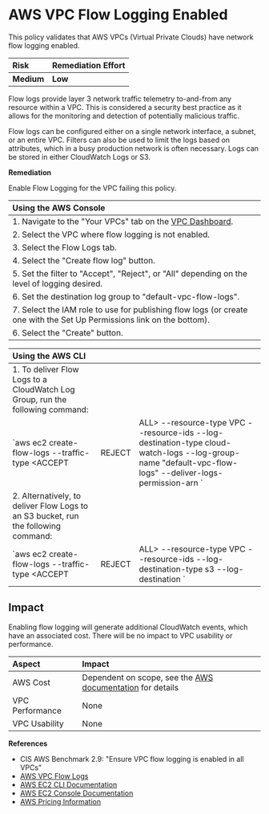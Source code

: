 # AWS VPC Flow Logging Enabled

This policy validates that AWS VPCs \(Virtual Private Clouds\) have network flow logging enabled.

| Risk | Remediation Effort |
| :--- | :--- |
| **Medium** | **Low** |

Flow logs provide layer 3 network traffic telemetry to-and-from any resource within a VPC. This is considered a security best practice as it allows for the monitoring and detection of potentially malicious traffic.

Flow logs can be configured either on a single network interface, a subnet, or an entire VPC. Filters can also be used to limit the logs based on attributes, which in a busy production network is often necessary. Logs can be stored in either CloudWatch Logs or S3.

**Remediation**

Enable Flow Logging for the VPC failing this policy.

| Using the AWS Console |
| :--- |
| 1. Navigate to the "Your VPCs" tab on the [VPC Dashboard](https://console.aws.amazon.com/vpc/home#vpc). |
| 2. Select the VPC where flow logging is not enabled. |
| 3. Select the Flow Logs tab. |
| 4. Select the "Create flow log" button. |
| 5. Set the filter to "Accept", "Reject", or "All" depending on the level of logging desired. |
| 6. Set the destination log group to "default-vpc-flow-logs". |
| 7. Select the IAM role to use for publishing flow logs \(or create one with the Set Up Permissions link on the bottom\). |
| 6. Select the "Create" button. |

| Using the AWS CLI |  |  |
| :--- | :--- | :--- |
| 1. To deliver Flow Logs to a CloudWatch Log Group, run the following command: |  |  |
| \`aws ec2 create-flow-logs --traffic-type &lt;ACCEPT | REJECT | ALL&gt; --resource-type VPC --resource-ids  --log-destination-type cloud-watch-logs --log-group-name "default-vpc-flow-logs" --deliver-logs-permission-arn \` |
| 2. Alternatively, to deliver Flow Logs to an S3 bucket, run the following command: |  |  |
| \`aws ec2 create-flow-logs --traffic-type &lt;ACCEPT | REJECT | ALL&gt; --resource-type VPC --resource-ids  --log-destination-type s3 --log-destination \` |

## Impact

Enabling flow logging will generate additional CloudWatch events, which have an associated cost. There will be no impact to VPC usability or performance.

| Aspect | Impact |
| :--- | :--- |
| AWS Cost | Dependent on scope, see the [AWS documentation](https://aws.amazon.com/cloudwatch/pricing#Example_4_-_Monitoring_VPC_flow_logs) for details |
| VPC Performance | None |
| VPC Usability | None |

**References**

* CIS AWS Benchmark 2.9: "Ensure VPC flow logging is enabled in all VPCs"
* [AWS VPC Flow Logs](https://docs.aws.amazon.com/vpc/latest/userguide/flow-logs.html)
* [AWS EC2 CLI Documentation](https://docs.aws.amazon.com/cli/latest/reference/ec2/create-flow-logs.html)
* [AWS EC2 Console Documentation](https://docs.aws.amazon.com/vpc/latest/userguide/flow-logs-cwl.html#flow-logs-cwl-create-flow-log)
* [AWS Pricing Information](https://aws.amazon.com/cloudwatch/pricing#Example_4_-_Monitoring_VPC_flow_logs)

